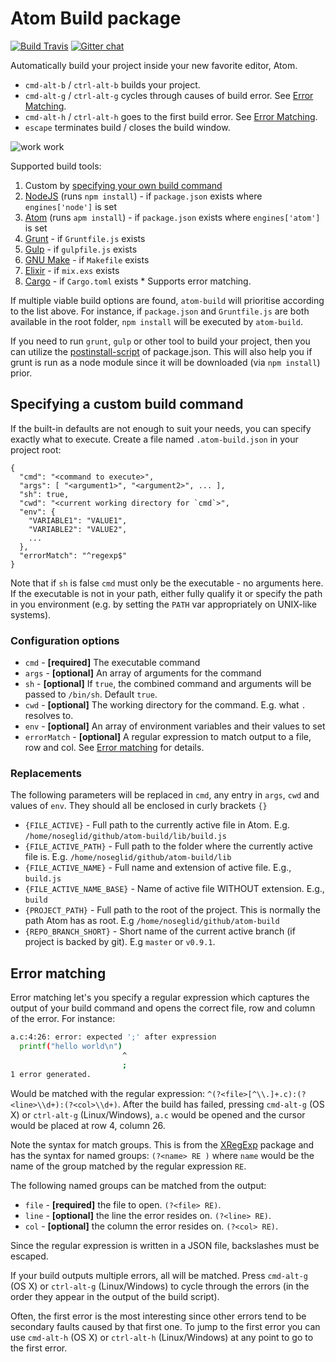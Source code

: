 # Atom Build package
[![Build Travis](https://travis-ci.org/noseglid/atom-build.svg?branch=master)](https://travis-ci.org/noseglid/atom-build)
[![Gitter chat](https://badges.gitter.im/noseglid/atom-build.svg)](https://gitter.im/noseglid/atom-build)

Automatically build your project inside your new favorite editor, Atom.

  * `cmd-alt-b` / `ctrl-alt-b` builds your project.
  * `cmd-alt-g` / `ctrl-alt-g` cycles through causes of build error. See [Error Matching](#error-match).
  * `cmd-alt-h` / `ctrl-alt-h` goes to the first build error. See [Error Matching](#error-match).
  * `escape` terminates build / closes the build window.

![work work](https://noseglid.github.io/atom-build.gif)

Supported build tools:

  1. Custom by [specifying your own build command](#custom-build-command)
  1. [NodeJS](http://nodejs.org) (runs `npm install`) - if `package.json` exists where `engines['node']` is set
  1. [Atom](http://atom.io) (runs `apm install`) - if `package.json` exists where `engines['atom']` is set
  1. [Grunt](http://gruntjs.com/) - if `Gruntfile.js` exists
  1. [Gulp](http://gulpjs.com/) - if `gulpfile.js` exists
  1. [GNU Make](https://www.gnu.org/software/make/) - if `Makefile` exists
  1. [Elixir](http://elixir-lang.org/) - if `mix.exs` exists
  1. [Cargo](http://doc.crates.io) - if `Cargo.toml` exists
    * Supports error matching.

If multiple viable build options are found, `atom-build` will
prioritise according to the list above. For instance, if `package.json` and
`Gruntfile.js` are both available in the root folder, `npm install` will be
executed by `atom-build`.

If you need to run `grunt`, `gulp` or other tool to build your project, then you can utilize the [postinstall-script](https://www.npmjs.org/doc/misc/npm-scripts.html) of package.json. This will also help you if grunt is run as a node module since it
will be downloaded (via `npm install`) prior.

<a name="custom-build-command"></a>
## Specifying a custom build command

If the built-in defaults are not enough to suit your needs, you can specify
exactly what to execute. Create a file named `.atom-build.json` in your project root:

    {
      "cmd": "<command to execute>",
      "args": [ "<argument1>", "<argument2>", ... ],
      "sh": true,
      "cwd": "<current working directory for `cmd`>",
      "env": {
        "VARIABLE1": "VALUE1",
        "VARIABLE2": "VALUE2",
        ...
      },
      "errorMatch": "^regexp$"
    }

Note that if `sh` is false `cmd` must only be the executable - no arguments here. If the
executable is not in your path, either fully qualify it or specify the path
in you environment (e.g. by setting the `PATH` var appropriately on UNIX-like
systems).

<a name="custom-build-config"></a>
### Configuration options

  * `cmd` - **[required]** The executable command
  * `args` - **[optional]** An array of arguments for the command
  * `sh` - **[optional]** If `true`, the combined command and arguments will be passed to `/bin/sh`. Default `true`.
  * `cwd` - **[optional]** The working directory for the command. E.g. what `.` resolves to.
  * `env` - **[optional]** An array of environment variables and their values to set
  * `errorMatch` - **[optional]** A regular expression to match output to a file, row and col. See [Error matching](#error-match) for details.

### Replacements

The following parameters will be replaced in `cmd`, any entry in `args`, `cwd` and
values of `env`. They should all be enclosed in curly brackets `{}`

  * `{FILE_ACTIVE}` - Full path to the currently active file in Atom. E.g. `/home/noseglid/github/atom-build/lib/build.js`
  * `{FILE_ACTIVE_PATH}` - Full path to the folder where the currently active file is. E.g. `/home/noseglid/github/atom-build/lib`
  * `{FILE_ACTIVE_NAME}` - Full name and extension of active file. E.g., `build.js`
  * `{FILE_ACTIVE_NAME_BASE}` - Name of active file WITHOUT extension. E.g., `build`
  * `{PROJECT_PATH}` - Full path to the root of the project. This is normally the path Atom has as root. E.g `/home/noseglid/github/atom-build`
  * `{REPO_BRANCH_SHORT}` - Short name of the current active branch (if project is backed by git). E.g `master` or `v0.9.1`.

<a name="error-match"></a>
## Error matching

Error matching let's you specify a regular expression which captures
the output of your build command and opens the correct file, row and column of
the error. For instance:

```bash
a.c:4:26: error: expected ';' after expression
  printf("hello world\n")
                         ^
                         ;
1 error generated.
```

Would be matched with the regular expression: `^(?<file>[^\\.]+.c):(?<line>\\d+):(?<col>\\d+)`.
After the build has failed, pressing `cmd-alt-g` (OS X) or `ctrl-alt-g` (Linux/Windows), `a.c` would be
opened and the cursor would be placed at row 4, column 26.

Note the syntax for match groups. This is from the [XRegExp](http://xregexp.com/) package
and has the syntax for named groups: `(?<name> RE )` where `name` would be the name of the group
matched by the regular expression `RE`.

The following named groups can be matched from the output:
  * `file` - **[required]** the file to open. `(?<file> RE)`.
  * `line` - **[optional]** the line the error resides on. `(?<line> RE)`.
  * `col` - **[optional]** the column the error resides on. `(?<col> RE)`.

Since the regular expression is written in a JSON file, backslashes must be escaped.

If your build outputs multiple errors, all will be matched. Press `cmd-alt-g` (OS X) or `ctrl-alt-g` (Linux/Windows)
to cycle through the errors (in the order they appear in the output of the build script).

Often, the first error is the most interesting since other errors tend to be secondary faults caused by that first one.
To jump to the first error you can use `cmd-alt-h` (OS X) or `ctrl-alt-h` (Linux/Windows) at any point to go to the first error.
